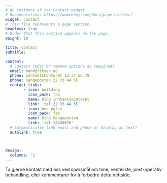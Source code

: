 ```yaml
---
# An instance of the Contact widget.
# Documentation: https://wowchemy.com/docs/page-builder/
widget: contact
# This file represents a page section.
headless: true
# Order that this section appears on the page.
weight: 10

title: Contact
subtitle:

content:
  # Contact (edit or remove options as required)
  email: hand@riksen.no
  phone: Inntaktskontoret 12 34 56 78
  phone: Sengeposten 22 33 44 55
  contact_links:
        - icon: building
          icon_pack: fab
          name: Ring Inntaktskontoret
          link: 'tel:22 33 44 55'
        - icon: bed-pulse
          icon_pack: fab
          name: Ring Sengeposten 
          link: 'tel:12345678'
  # Automatically link email and phone or display as text?
  autolink: true



design:
  columns: '1'
---
```


Ta gjerne kontakt med oss ​​ved spørsmål om time, venteliste, post-operativ behandling, eller kommentarer for å forbedre dette nettside.
